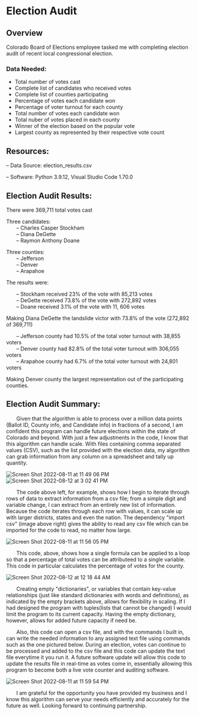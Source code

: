 # Election Audit

## Overview

Colorado Board of Elections employee tasked me with completing election audit of recent local congressional election.  

### Data Needed:

- Total number of votes cast
- Complete list of candidates who received votes
- Complete list of counties participating
- Percentage of votes each candidate won
- Percentage of voter turnout for each county
- Total number of votes each candidate won
- Total nuber of votes placed in each county
- Winner of the election based on the popular vote
- Largest county as represented by their respective vote count

## Resources:

– Data Source: election_results.csv

– Software: Python 3.9.12, Visual Studio Code 1.70.0


## Election Audit Results:


There were 369,711 total votes cast   

Three candidates:     
&nbsp;&nbsp;&nbsp;&nbsp;&nbsp;&nbsp; – Charles Casper Stockham  
&nbsp;&nbsp;&nbsp;&nbsp;&nbsp;&nbsp; – Diana DeGette\
&nbsp;&nbsp;&nbsp;&nbsp;&nbsp;&nbsp; – Raymon Anthony Doane  
    
Three counties:\
&nbsp;&nbsp;&nbsp;&nbsp;&nbsp;&nbsp; – Jefferson\
&nbsp;&nbsp;&nbsp;&nbsp;&nbsp;&nbsp; – Denver\
&nbsp;&nbsp;&nbsp;&nbsp;&nbsp;&nbsp; – Arapahoe
    
The results were:

&nbsp;&nbsp;&nbsp;&nbsp;&nbsp;&nbsp; – Stockham received 23% of the vote with 85,213 votes\
&nbsp;&nbsp;&nbsp;&nbsp;&nbsp;&nbsp; – DeGette received 73.8% of the vote with 272,892 votes\
&nbsp;&nbsp;&nbsp;&nbsp;&nbsp;&nbsp; – Doane received 3.1% of the vote with 11, 606 votes
  

Making Diana DeGette the landslide victor with 73.8% of the vote (272,892 of 369,711)
  
&nbsp;&nbsp;&nbsp;&nbsp;&nbsp;&nbsp; – Jefferson county had 10.5% of the total voter turnout with 38,855 voters\
&nbsp;&nbsp;&nbsp;&nbsp;&nbsp;&nbsp; – Denver county had 82.8% of the total voter turnout with 306,055 voters\
&nbsp;&nbsp;&nbsp;&nbsp;&nbsp;&nbsp; – Arapahoe county had 6.7% of the total voter turnout with 24,801 voters
  
Making Denver county the largest representation out of the participating counties.

## Election Audit Summary:

&nbsp;&nbsp;&nbsp;&nbsp;&nbsp;&nbsp;     Given that the algorithm is able to process over a million data points (Ballot ID, County info, and Candidate info) in fractions of a second, I am confident this program can handle future elections within the state of Colorado and beyond.  With just a few adjustments in the code, I know that this algorithm can handle scale.  With files containing comma separated values (CSV), such as the list provided with the election data, my algorithm can grab information from any column on a spreadsheet and tally up quantity. 

![Screen Shot 2022-08-11 at 11 49 06 PM](https://user-images.githubusercontent.com/108758105/184281702-9cefbbf0-4c1b-4f84-b6ee-83541f1ab9e2.png) ![Screen Shot 2022-08-12 at 3 02 41 PM](https://user-images.githubusercontent.com/108758105/184426245-40cb8c17-301e-4842-a815-91c8e2e63106.png)


&nbsp;&nbsp;&nbsp;&nbsp;&nbsp;&nbsp;     The code above left, for example, shows how I begin to iterate through rows of data to extract information from a csv file; from a simple digit and variable change, I can extract from an entirely new list of information.  Because the code iterates through each row with values, it can scale up with larger districts, states and even the nation.  The dependency "import csv" (image above right) gives the ability to read any csv file which can be imported for the code to read, no matter how large.



![Screen Shot 2022-08-11 at 11 56 05 PM](https://user-images.githubusercontent.com/108758105/184282375-4ee1278f-0efb-437a-8552-0f426525c3b2.png)

&nbsp;&nbsp;&nbsp;&nbsp;&nbsp;&nbsp;     This code, above, shows how a single formula can be applied to a loop so that a percentage of total votes can be attributeed to a single variable.  This code in particular calculates the percentage of votes for the county.


![Screen Shot 2022-08-12 at 12 18 44 AM](https://user-images.githubusercontent.com/108758105/184284346-2d2375e7-8bc8-41ea-ad9d-b3283dbfd9ef.png)

&nbsp;&nbsp;&nbsp;&nbsp;&nbsp;&nbsp;      Creating empty "dictionaries", or variables that contain key-value relationships (just like standard dictionaries with words and definitions), as indicated by the empty brackets above, allows for flexibility in scaling.  If I had designed the program with tuples(lists that cannot be changed) I would limit the program to its current capacity.  Having the empty dictionary, however, allows for added future capacity if need be.


&nbsp;&nbsp;&nbsp;&nbsp;&nbsp;&nbsp;      Also, this code can open a csv file, and with the commands I built in, can write the needed information to any assigned text file using commands such as the one pictured below.  During an election, votes can continue to be processed and added to the csv file and this code can update the text file everytime it you run it.  A future software update will allow this code to update the results file in real-time as votes come in, essentially allowing this program to become both a live vote counter and auditing software.

![Screen Shot 2022-08-11 at 11 59 54 PM](https://user-images.githubusercontent.com/108758105/184282748-91266d98-903a-4459-a3ab-36de0ab00625.png)

&nbsp;&nbsp;&nbsp;&nbsp;&nbsp;&nbsp;      I am grateful for the opportunity you have provided my business and I know this algorithm can serve your needs efficiently and accurately for the future as well.  Looking forward to continuing partnership.
